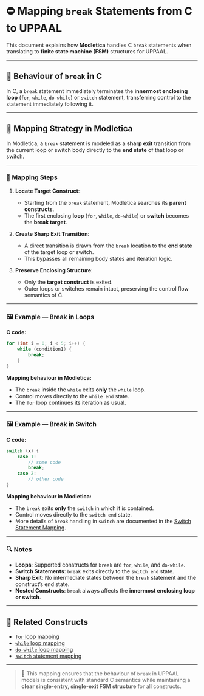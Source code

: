 # ⛔ Mapping `break` Statements from C to UPPAAL

This document explains how **Modletica** handles C `break` statements when translating to **finite state machine (FSM)** structures for UPPAAL.

---

## 📌 Behaviour of `break` in C

In C, a `break` statement immediately terminates the **innermost enclosing loop** (`for`, `while`, `do-while`) or `switch` statement, transferring control to the statement immediately following it.

---

## 🧠 Mapping Strategy in Modletica

In Modletica, a `break` statement is modeled as a **sharp exit** transition from the current loop or switch body directly to the **end state** of that loop or switch.

---

### 🔄 Mapping Steps

1. **Locate Target Construct**:
   - Starting from the `break` statement, Modletica searches its **parent constructs**.
   - The first enclosing **loop** (`for`, `while`, `do-while`) or **switch** becomes the **break target**.

2. **Create Sharp Exit Transition**:
   - A direct transition is drawn from the `break` location to the **end state** of the target loop or switch.
   - This bypasses all remaining body states and iteration logic.

3. **Preserve Enclosing Structure**:
   - Only the **target construct** is exited.
   - Outer loops or switches remain intact, preserving the control flow semantics of C.

---

### 🖼 Example — Break in Loops

**C code:**
```c
for (int i = 0; i < 5; i++) {
    while (condition1) {
        break;
    }
}
```

**Mapping behaviour in Modletica:**
- The `break` inside the `while` exits **only** the `while` loop.
- Control moves directly to the `while end` state.
- The `for` loop continues its iteration as usual.

---

### 🖼 Example — Break in Switch

**C code:**
```c
switch (x) {
    case 1:
        // some code
        break;
    case 2:
        // other code
}
```

**Mapping behaviour in Modletica:**
- The `break` exits **only** the `switch` in which it is contained.
- Control moves directly to the `switch end` state.
- More details of `break` handling in `switch` are documented in the [Switch Statement Mapping](../../conditionals/Switch%mapping/).

---

### 🔍 Notes

- **Loops**: Supported constructs for `break` are `for`, `while`, and `do-while`.
- **Switch Statements**: `break` exits directly to the `switch end` state.
- **Sharp Exit**: No intermediate states between the `break` statement and the construct’s end state.
- **Nested Constructs**: `break` always affects the **innermost enclosing loop or switch**.

---

## 🧩 Related Constructs

- [`for` loop mapping](../for/)
- [`while` loop mapping](../while/)
- [`do-while` loop mapping](../do_while/)
- [`switch` statement mapping](../switch/)

---

> 📢 This mapping ensures that the behaviour of `break` in UPPAAL models is consistent with standard C semantics while maintaining a **clear single-entry, single-exit FSM structure** for all constructs.